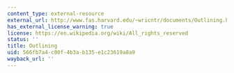 ```yaml
---
content_type: external-resource
external_url: http://www.fas.harvard.edu/~wricntr/documents/Outlining.html
has_external_license_warning: true
license: https://en.wikipedia.org/wiki/All_rights_reserved
status: ''
title: Outlining
uid: 566fb7a4-c00f-4b3a-b135-e1c23619a8a9
wayback_url: ''
---
```

